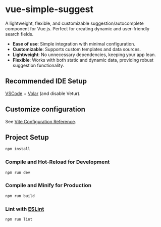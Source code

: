 # vue-simple-suggest

A lightweight, flexible, and customizable suggestion/autocomplete component for Vue.js. Perfect for creating dynamic and user-friendly search fields. 

- **Ease of use**: Simple integration with minimal configuration.
- **Customizable**: Supports custom templates and data sources.
- **Lightweight**: No unnecessary dependencies, keeping your app lean.
- **Flexible**: Works with both static and dynamic data, providing robust suggestion functionality.

## Recommended IDE Setup

[VSCode](https://code.visualstudio.com/) + [Volar](https://marketplace.visualstudio.com/items?itemName=Vue.volar) (and disable Vetur).

## Customize configuration

See [Vite Configuration Reference](https://vitejs.dev/config/).

## Project Setup

```sh
npm install
```

### Compile and Hot-Reload for Development

```sh
npm run dev
```

### Compile and Minify for Production

```sh
npm run build
```

### Lint with [ESLint](https://eslint.org/)

```sh
npm run lint
```
